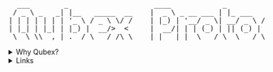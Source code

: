 
<pre>
  ___        _                    ____            _                  _ 
 / _ \ _   _| |__   _____  __    |  _ \ _ __ ___ | |_ ___   ___ ___ | |
| | | | | | | '_ \ / _ \ \/ /    | |_) | '__/ _ \| __/ _ \ / __/ _ \| |
| |_| | |_| | |_) |  __/>  <     |  __/| | | (_) | || (_) | (_| (_) | |
 \__\_\\__,_|_.__/ \___/_/\_\    |_|   |_|  \___/ \__\___/ \___\___/|_|
</pre>

<details><summary>Why Qubex?</summary>

Because Web3 needs an infrastructure that anticipates the post-quantum era and eliminates value capture by MEV. 

Qubex Protocol is a `Blockchain-on-Blockchain` L2 built on the Internet Computer with a microservices architecture (canisters) that clearly separates cryptography, authentication, sequencing, and orchestration.

The protocol integrates post-quantum signatures (ML-DSA, SLH-DSA) with optimized compression, a protected sequencer (VRF, commit-reveal), and native multi-chain vaults for Bitcoin and ICP, without fragile bridges.

Designed for enterprise use, Qubex Protocol provides consistent APIs, real-time monitoring, rate limiting, and comprehensive integration testing for secure and auditable deployments. The result: applications that are faster to deliver, more secure by design, and truly composable at scale.

</details>

<details><summary>Links</summary>

- [HomePage]((https://www.qubex-protocol.io/))
- [Documentation - In comming!](https://docs.votre-site.com)
- [Twitter](https://twitter.com/QubexProtocol)
</details>

